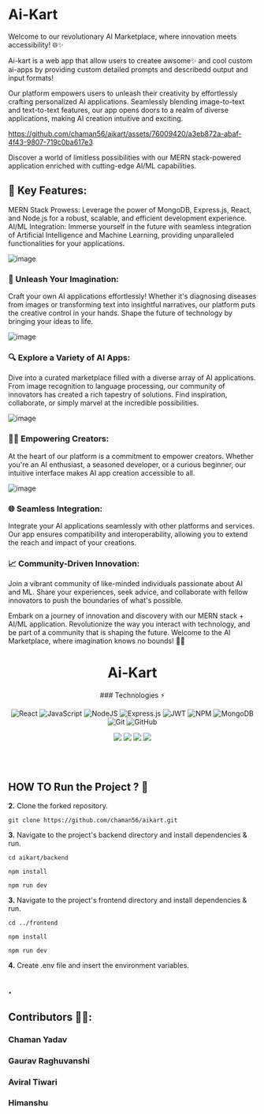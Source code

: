 # Ai-Kart
Welcome to our revolutionary AI Marketplace, where innovation meets accessibility! 🌐✨  

Ai-kart is a web app that allow users to createe awsome✨ and cool custom ai-apps by providing custom detailed prompts and describedd output and input formats!  

Our platform empowers users to unleash their creativity by effortlessly crafting personalized AI applications. Seamlessly blending image-to-text and text-to-text features, our app opens doors to a realm of diverse applications, making AI creation intuitive and exciting.  


https://github.com/chaman56/aikart/assets/76009420/a3eb872a-abaf-4f43-9807-719c0ba617e3



Discover a world of limitless possibilities with our MERN stack-powered application enriched with cutting-edge AI/ML capabilities.   


## 🚀 Key Features:  

MERN Stack Prowess: Leverage the power of MongoDB, Express.js, React, and Node.js for a robust, scalable, and efficient development experience.
AI/ML Integration: Immerse yourself in the future with seamless integration of Artificial Intelligence and Machine Learning, providing unparalleled functionalities for your applications.  

![image](https://github.com/chaman56/aikart/assets/76009420/24ea7058-c193-41ba-9b8f-3fc33c6a48bc)




### 🌟 Unleash Your Imagination:  
Craft your own AI applications effortlessly! Whether it's diagnosing diseases from images or transforming text into insightful narratives, our platform puts the creative control in your hands. Shape the future of technology by bringing your ideas to life. 

![image](https://github.com/chaman56/aikart/assets/76009420/b717bdf5-7e65-43cf-ae40-9187599bdc44)




### 🔍 Explore a Variety of AI Apps:  
Dive into a curated marketplace filled with a diverse array of AI applications. From image recognition to language processing, our community of innovators has created a rich tapestry of solutions. Find inspiration, collaborate, or simply marvel at the incredible possibilities.  

![image](https://github.com/chaman56/aikart/assets/76009420/e0148d53-0c96-47c3-9227-76d58d6cd9a1)




### 👩‍💻 Empowering Creators:  
At the heart of our platform is a commitment to empower creators. Whether you're an AI enthusiast, a seasoned developer, or a curious beginner, our intuitive interface makes AI app creation accessible to all.  

![image](https://github.com/chaman56/aikart/assets/76009420/9712ac2d-ba66-49c0-9ca8-5fddd85c6c92)




### 🌐 Seamless Integration:  
Integrate your AI applications seamlessly with other platforms and services. Our app ensures compatibility and interoperability, allowing you to extend the reach and impact of your creations.  

### 📈 Community-Driven Innovation:  
Join a vibrant community of like-minded individuals passionate about AI and ML. Share your experiences, seek advice, and collaborate with fellow innovators to push the boundaries of what's possible.  

Embark on a journey of innovation and discovery with our MERN stack + AI/ML application. Revolutionize the way you interact with technology, and be part of a community that is shaping the future. Welcome to the AI Marketplace, where imagination knows no bounds! 🌌🚀  



<h1 align="center">Ai-Kart</h1>  

<div align="center">  
 ### Technologies ⚡
 
 ![React](https://img.shields.io/badge/react-%2320232a.svg?style=for-thebadge&logo=react&logoColor=%2361DAFB)
 ![JavaScript](https://img.shields.io/badge/javascript-%23323330.svg?style=for-the-badge&logo=javascript&logoColor=%23F7DF1E)
 ![NodeJS](https://img.shields.io/badge/node.js-6DA55F?style=for-the-badge&logo=node.js&logoColor=white)
 ![Express.js](https://img.shields.io/badge/express.js-%23404d59.svg?style=for-the-badge&logo=express&logoColor=%2361DAFB)
 ![JWT](https://img.shields.io/badge/JWT-black?style=for-the-badge&logo=JSON%20web%20tokens)
 ![NPM](https://img.shields.io/badge/NPM-%23CB3837.svg?style=for-the-badge&logo=npm&logoColor=white)
 ![MongoDB](https://img.shields.io/badge/MongoDB-%234ea94b.svg?style=for-the-badge&logo=mongodb&logoColor=white)
 ![Git](https://img.shields.io/badge/git-%23F05033.svg?style=for-the-badge&logo=git&logoColor=white)
 ![GitHub](https://img.shields.io/badge/github-%23121011.svg?style=for-the-badge&logo=github&logoColor=white)
<br>

<a href="https://github.com/chaman56/aikart"><img src="https://badges.frapsoft.com/os/v1/open-source.svg?v=103"></a>
<a href="https://github.com/chaman56/aikart"><img src="https://img.shields.io/badge/Built%20by-developers%20%3C%2F%3E-0059b3"></a>
<a href="https://github.com/chaman56/aikart"><img src="https://img.shields.io/static/v1.svg?label=Contributions&message=Welcome&color=yellow"></a>
<a href="https://github.com/chaman56/aikart"><img src="https://img.shields.io/badge/Maintained%3F-yes-brightgreen.svg?v=103"></a>
<br>
<br>
</div>

<br>

## HOW TO Run the Project ? 👷 

**2.** Clone the forked repository.

```terminal
git clone https://github.com/chaman56/aikart.git  
```

**3.** Navigate to the project's backend directory and install dependencies & run.

```terminal
cd aikart/backend
```
``` 
npm install 
```
``` 
npm run dev 
```  

**3.** Navigate to the project's frontend directory and install dependencies & run.

``` 
cd ../frontend 
```  
``` 
npm install 
```
``` 
npm run dev 
```

**4.** Create .env file and insert the environment variables.  




## .  


## Contributors 👷👷:  

### Chaman Yadav  
### Gaurav Raghuvanshi  
### Aviral Tiwari  
### Himanshu  



